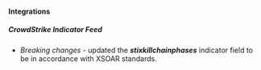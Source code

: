 
#### Integrations

##### CrowdStrike Indicator Feed

- *Breaking changes* - updated the ***stixkillchainphases*** indicator field to be in accordance with XSOAR standards.

